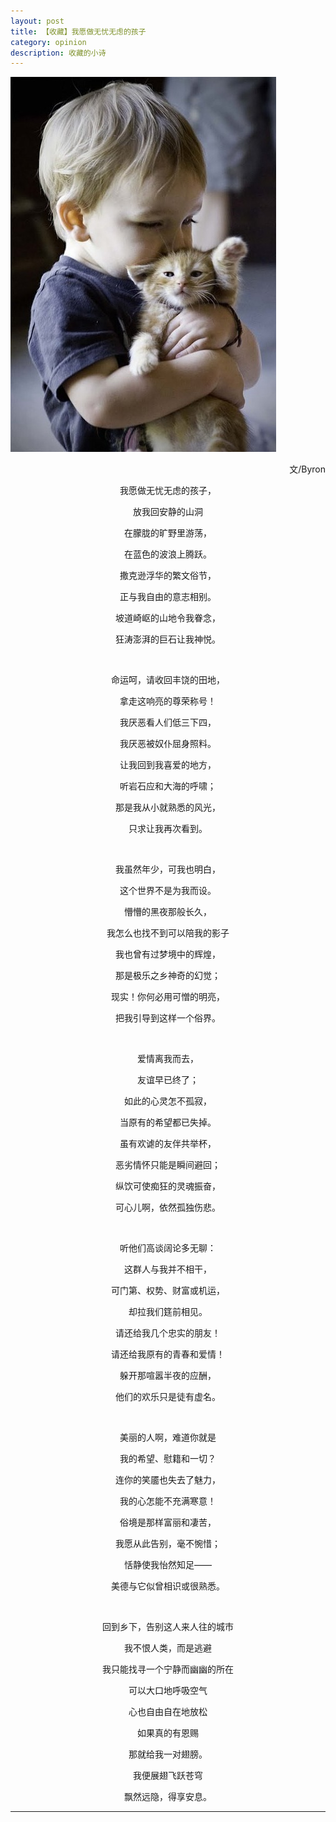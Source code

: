 ```yaml
---
layout: post
title: 【收藏】我愿做无忧无虑的孩子
category: opinion
description: 收藏的小诗
---
```



<img src="/images/opinions/beacarelesschild.jpg">
<p align="right">文/Byron </p>
<p align="center">我愿做无忧无虑的孩子，</p>
<p align="center">放我回安静的山洞</p>
<p align="center">在朦胧的旷野里游荡， </p>
<p align="center">在蓝色的波浪上腾跃。</p>
<p align="center">撒克逊浮华的繁文俗节，</p>
<p align="center">正与我自由的意志相别。</p>
<p align="center">坡道崎岖的山地令我眷念，</p>
<p align="center">狂涛澎湃的巨石让我神悦。</p>
<br>
<p align="center">命运呵，请收回丰饶的田地，</p>
<p align="center">拿走这响亮的尊荣称号！ </p>
<p align="center">我厌恶看人们低三下四，  </p>
<p align="center">我厌恶被奴仆屈身照料。</p>
<p align="center">让我回到我喜爱的地方，</p>
<p align="center">听岩石应和大海的呼啸；</p>
<p align="center">那是我从小就熟悉的风光，  </p>
<p align="center">只求让我再次看到。  </p>
<br>
<p align="center">我虽然年少，可我也明白，</p>
<p align="center">这个世界不是为我而设。 </p>
<p align="center">懵懵的黑夜那般长久， </p>
<p align="center">我怎么也找不到可以陪我的影子  </p>
<p align="center">我也曾有过梦境中的辉煌， </p>
<p align="center">那是极乐之乡神奇的幻觉； </p>
<p align="center">现实！你何必用可憎的明亮，</p>
<p align="center">把我引导到这样一个俗界。</p>
<br>
<p align="center">爱情离我而去， </p>
<p align="center">友谊早已终了；</p>
<p align="center">如此的心灵怎不孤寂， </p>
<p align="center">当原有的希望都已失掉。 </p>
<p align="center">虽有欢谑的友伴共举杯， </p>
<p align="center">恶劣情怀只能是瞬间避回； </p>
<p align="center">纵饮可使痴狂的灵魂振奋， </p>
<p align="center">可心儿啊，依然孤独伤悲。  </p>
<br>
<p align="center">听他们高谈阔论多无聊：</p>
<p align="center">这群人与我并不相干， </p>
<p align="center">可门第、权势、财富或机运，</p>
<p align="center">却拉我们筳前相见。 </p>
<p align="center">请还给我几个忠实的朋友！</p>
<p align="center">请还给我原有的青春和爱情！ </p>
<p align="center">躲开那喧嚣半夜的应酬， </p>
<p align="center">他们的欢乐只是徒有虚名。  </p>
<br>
<p align="center">美丽的人啊，难道你就是 </p>
<p align="center">我的希望、慰籍和一切？  </p>
<p align="center">连你的笑靥也失去了魅力，</p>
<p align="center">我的心怎能不充满寒意！  </p>
<p align="center">俗境是那样富丽和凄苦， </p>
<p align="center">我愿从此告别，毫不惋惜； </p>
<p align="center">恬静使我怡然知足——  </p>
<p align="center">美德与它似曾相识或很熟悉。</p>

<br>
<p align="center">回到乡下，告别这人来人往的城市</p>
<p align="center">我不恨人类，而是逃避   </p>
<p align="center">我只能找寻一个宁静而幽幽的所在 </p>
<p align="center">可以大口地呼吸空气    </p>
<p align="center">心也自由自在地放松  </p>
<p align="center">如果真的有恩赐 </p>
<p align="center">那就给我一对翅膀。  </p>
<p align="center">我便展翅飞跃苍穹  </p>
<p align="center">飘然远隐，得享安息。</p>
<hr>
